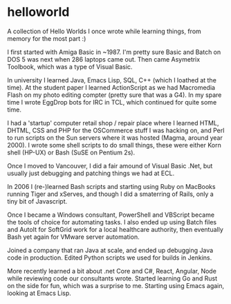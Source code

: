 # helloworld
A collection of Hello Worlds I once wrote while learning things, from memory for the most part :)

I first started with Amiga Basic in ~1987. I'm pretty sure Basic and Batch on DOS 5 was next when 286 laptops came out. Then came Asymetrix Toolbook, which was a type of Visual Basic. 

In university I learned Java, Emacs Lisp, SQL, C++ (which I loathed at the time). At the student paper I learned ActionScript as we had Macromedia Flash on my photo editing compter (pretty sure that was a G4). In my spare time I wrote EggDrop bots for IRC in TCL, which continued for quite some time. 

I had a 'startup' computer retail shop / repair place where I learned HTML, DHTML, CSS and PHP for the OSCommerce stuff I was hacking on, and Perl to run scripts on the Sun servers where it was hosted (Magma, around year 2000). I wrote some shell scripts to do small things, these were either Korn shell (HP-UX) or Bash (SuSE on Pentium 2s). 

Once I moved to Vancouver, I did a fair amound of Visual Basic .Net, but usually just debugging and patching things we had at ECL. 

In 2006 I (re-)learned Bash scripts and starting using Ruby on MacBooks running Tiger and xServes, and though I did a smaterring of Rails, only a tiny bit of Javascript. 

Once I became a Windows consultant, PowerShell and VBScript became the tools of choice for automating tasks. I also ended up using Batch files and AutoIt for SoftGrid work for a local healthcare authority, then eventually Bash yet again for VMware server automation. 

Joined a company that ran Java at scale, and ended up debugging Java code in production. Edited Python scripts we used for builds in Jenkins. 

More recently learned a bit about .net Core and C#, React, Angular, Node while reviewing code our consultants wrote. Started learning Go and Rust on the side for fun, which was a surprise to me. Starting using Emacs again, looking at Emacs Lisp. 
